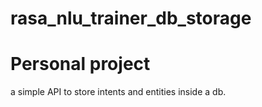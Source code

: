# rasa_nlu_trainer_db_storage
# Personal project
a simple API to store intents and entities inside a db.

